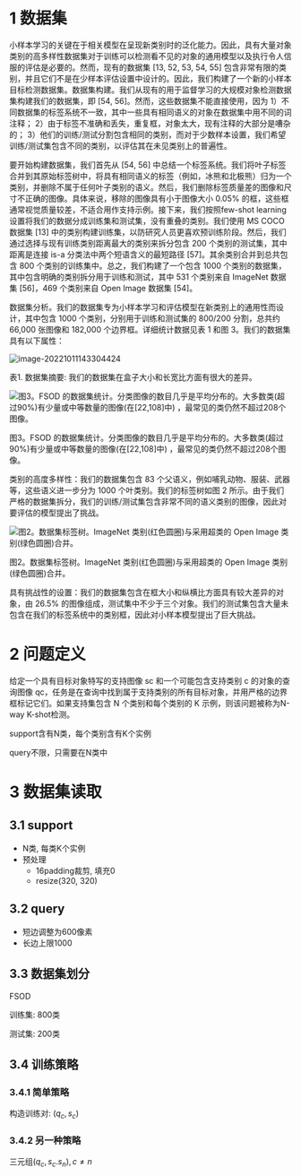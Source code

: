 # 1 数据集

小样本学习的关键在于相关模型在呈现新类别时的泛化能力。因此，具有大量对象类别的高多样性数据集对于训练可以检测看不见的对象的通用模型以及执行令人信服的评估是必要的。然而，现有的数据集 [13, 52, 53, 54, 55] 包含非常有限的类别，并且它们不是在少样本评估设置中设计的。因此，我们构建了一个新的小样本目标检测数据集。数据集构建。我们从现有的用于监督学习的大规模对象检测数据集构建我们的数据集，即 [54, 56]。然而，这些数据集不能直接使用，因为 1）不同数据集的标签系统不一致，其中一些具有相同语义的对象在数据集中用不同的词注释； 2）由于标签不准确和丢失，重复框，对象太大，现有注释的大部分是嘈杂的； 3）他们的训练/测试分割包含相同的类别，而对于少数样本设置，我们希望训练/测试集包含不同的类别，以评估其在未见类别上的普遍性。

要开始构建数据集，我们首先从 [54, 56] 中总结一个标签系统。我们将叶子标签合并到其原始标签树中，将具有相同语义的标签（例如，冰熊和北极熊）归为一个类别，并删除不属于任何叶子类别的语义。然后，我们删除标签质量差的图像和尺寸不正确的图像。具体来说，移除的图像具有小于图像大小 0.05% 的框，这些框通常视觉质量较差，不适合用作支持示例。接下来，我们按照few-shot learning设置将我们的数据分成训练集和测试集，没有重叠的类别。我们使用 MS COCO 数据集 [13] 中的类别构建训练集，以防研究人员更喜欢预训练阶段。然后，我们通过选择与现有训练类别距离最大的类别来拆分包含 200 个类别的测试集，其中距离是连接 is-a 分类法中两个短语含义的最短路径 [57]。其余类别合并到总共包含 800 个类别的训练集中。总之，我们构建了一个包含 1000 个类别的数据集，其中包含明确的类别拆分用于训练和测试，其中 531 个类别来自 ImageNet 数据集 [56]，469 个类别来自 Open Image 数据集 [54]。

数据集分析。我们的数据集专为小样本学习和评估模型在新类别上的通用性而设计，其中包含 1000 个类别，分别用于训练和测试集的 800/200 分割，总共约 66,000 张图像和 182,000 个边界框。详细统计数据见表 1 和图 3。我们的数据集具有以下属性：

![image-20221011143304424](https://ether-bucket-nj.oss-cn-nanjing.aliyuncs.com/img/image-20221011143304424.png)

表1. 数据集摘要: 我们的数据集在盒子大小和长宽比方面有很大的差异。

![图3。FSOD 的数据集统计。分类图像的数目几乎是平均分布的。大多数类(超过90%)有少量或中等数量的图像(在[22,108]中) ，最常见的类仍然不超过208个图像。](https://ether-bucket-nj.oss-cn-nanjing.aliyuncs.com/img/image-20221011142610087.png)

图3。FSOD 的数据集统计。分类图像的数目几乎是平均分布的。大多数类(超过90%)有少量或中等数量的图像(在[22,108]中) ，最常见的类仍然不超过208个图像。

类别的高度多样性：我们的数据集包含 83 个父语义，例如哺乳动物、服装、武器等，这些语义进一步分为 1000 个叶类别。我们的标签树如图 2 所示。由于我们严格的数据集拆分，我们的训练/测试集包含非常不同的语义类别的图像，因此对要评估的模型提出了挑战。

![图2。数据集标签树。ImageNet 类别(红色圆圈)与采用超类的 Open Image 类别(绿色圆圈)合并。](https://ether-bucket-nj.oss-cn-nanjing.aliyuncs.com/img/image-20221011142545415.png)

图2。数据集标签树。ImageNet 类别(红色圆圈)与采用超类的 Open Image 类别(绿色圆圈)合并。

具有挑战性的设置：我们的数据集包含在框大小和纵横比方面具有较大差异的对象，由 26.5% 的图像组成，测试集中不少于三个对象。我们的测试集包含大量未包含在我们的标签系统中的类别框，因此对小样本模型提出了巨大挑战。

# 2 问题定义

给定一个具有目标对象特写的支持图像 sc 和一个可能包含支持类别 c 的对象的查询图像 qc，任务是在查询中找到属于支持类别的所有目标对象，并用严格的边界框标记它们。如果支持集包含 N 个类别和每个类别的 K 示例，则该问题被称为N-way K-shot检测。

support含有N类，每个类别含有K个实例

query不限，只需要在N类中

# 3 数据集读取

## 3.1 support

- N类, 每类K个实例
- 预处理
  - 16padding裁剪, 填充0
  - resize(320, 320)

## 3.2 query

- 短边调整为600像素
- 长边上限1000

## 3.3 数据集划分

FSOD

训练集: 800类

测试集: 200类

## 3.4 训练策略

### 3.4.1 简单策略

构造训练对: $(q_c, s_c)$

### 3.4.2 另一种策略

三元组$(q_c,  s_c. s_n), c \neq n$

